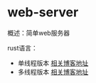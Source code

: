 # web-server

概述：简单web服务器

rust语言：
- 单线程版本 [相关博客地址](https://1037827920.github.io/2024/10/01/%E4%BD%BF%E7%94%A8rust%E5%86%99%E4%B8%80%E4%B8%AAWeb%E6%9C%8D%E5%8A%A1%E5%99%A8%E2%80%94%E2%80%94%E5%8D%95%E7%BA%BF%E7%A8%8B%E7%89%88%E6%9C%AC/)
- 多线程版本 [相关博客地址](https://1037827920.github.io/2024/10/02/%E4%BD%BF%E7%94%A8rust%E5%86%99%E4%B8%80%E4%B8%AAWeb%E6%9C%8D%E5%8A%A1%E5%99%A8%E2%80%94%E2%80%94%E5%A4%9A%E7%BA%BF%E7%A8%8B%E7%89%88%E6%9C%AC/)
